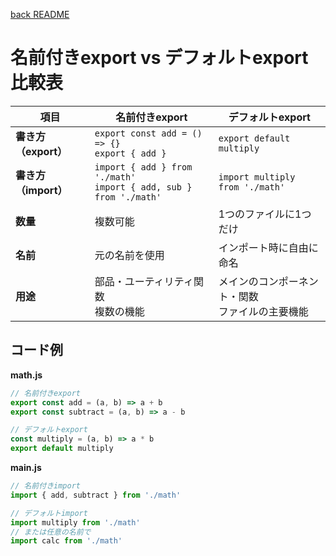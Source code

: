 <a href="./../README.md">back README</a>

# 名前付きexport vs デフォルトexport 比較表

<table>
  <thead>
    <tr>
      <th>項目</th>
      <th>名前付きexport</th>
      <th>デフォルトexport</th>
    </tr>
  </thead>
  <tbody>
    <tr>
      <td><strong>書き方（export）</strong></td>
      <td>
        <code>export const add = () => {}</code><br>
        <code>export { add }</code>
      </td>
      <td>
        <code>export default multiply</code>
      </td>
    </tr>
    <tr>
      <td><strong>書き方（import）</strong></td>
      <td>
        <code>import { add } from './math'</code><br>
        <code>import { add, sub } from './math'</code>
      </td>
      <td>
        <code>import multiply from './math'</code>
      </td>
    </tr>
    <tr>
      <td><strong>数量</strong></td>
      <td>複数可能</td>
      <td>1つのファイルに1つだけ</td>
    </tr>
    <tr>
      <td><strong>名前</strong></td>
      <td>元の名前を使用</td>
      <td>インポート時に自由に命名</td>
    </tr>
    <tr>
      <td><strong>用途</strong></td>
      <td>
        部品・ユーティリティ関数<br>
        複数の機能
      </td>
      <td>
        メインのコンポーネント・関数<br>
        ファイルの主要機能
      </td>
    </tr>
  </tbody>
</table>

## コード例

**math.js**
```javascript
// 名前付きexport
export const add = (a, b) => a + b
export const subtract = (a, b) => a - b

// デフォルトexport
const multiply = (a, b) => a * b
export default multiply
```

**main.js**
```javascript
// 名前付きimport
import { add, subtract } from './math'

// デフォルトimport
import multiply from './math'
// または任意の名前で
import calc from './math'
```